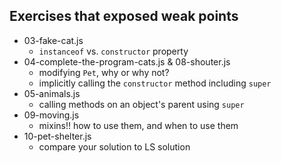 ## Exercises that exposed weak points
- 03-fake-cat.js
  - `instanceof` vs. `constructor` property
- 04-complete-the-program-cats.js & 08-shouter.js
  - modifying `Pet`, why or why not?
  - implicitly calling the `constructor` method including `super`
- 05-animals.js
  - calling methods on an object's parent using `super`
- 09-moving.js
  - mixins!! how to use them, and when to use them
- 10-pet-shelter.js
  - compare your solution to LS solution